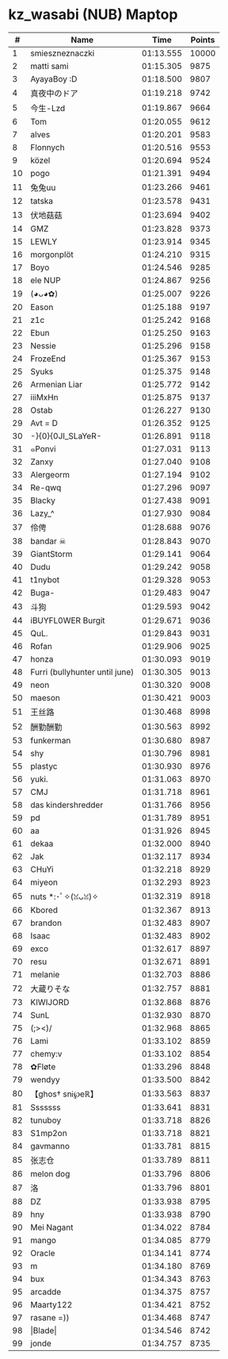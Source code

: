 # kz_wasabi (NUB) Maptop

|  # | Name | Time | Points |
|-------------- | -------------- | -------------- | -------------- | 
| 1 | smieszneznaczki | 01:13.555 | 10000 | 
| 2 | matti sami | 01:15.305 | 9875 | 
| 3 | AyayaBoy :D | 01:18.500 | 9807 | 
| 4 | 真夜中のドア | 01:19.218 | 9742 | 
| 5 | 今生-Lzd | 01:19.867 | 9664 | 
| 6 | Tom | 01:20.055 | 9612 | 
| 7 | alves | 01:20.201 | 9583 | 
| 8 | Flonnych | 01:20.516 | 9553 | 
| 9 | közel | 01:20.694 | 9524 | 
| 10 | pogo | 01:21.391 | 9494 | 
| 11 | 兔兔uu | 01:23.266 | 9461 | 
| 12 | tatska | 01:23.578 | 9431 | 
| 13 | 伏地菇菇 | 01:23.694 | 9402 | 
| 14 | GMZ | 01:23.828 | 9373 | 
| 15 | LEWLY | 01:23.914 | 9345 | 
| 16 | morgonplöt | 01:24.210 | 9315 | 
| 17 | Boyo | 01:24.546 | 9285 | 
| 18 | ele NUP | 01:24.867 | 9256 | 
| 19 | (◕ᴗ◕✿) | 01:25.007 | 9226 | 
| 20 | Eason | 01:25.188 | 9197 | 
| 21 | z1c | 01:25.242 | 9168 | 
| 22 | Ebun | 01:25.250 | 9163 | 
| 23 | Nessie | 01:25.296 | 9158 | 
| 24 | FrozeEnd | 01:25.367 | 9153 | 
| 25 | Syuks | 01:25.375 | 9148 | 
| 26 | Armenian Liar | 01:25.772 | 9142 | 
| 27 | iiiMxHn | 01:25.875 | 9137 | 
| 28 | Ostab | 01:26.227 | 9130 | 
| 29 | Avt = D | 01:26.352 | 9125 | 
| 30 | -}{0}{0JI_SLaYeR- | 01:26.891 | 9118 | 
| 31 | ๑Ponvi | 01:27.031 | 9113 | 
| 32 | Zanxy | 01:27.040 | 9108 | 
| 33 | Alergeorm | 01:27.194 | 9102 | 
| 34 | Re-qwq | 01:27.296 | 9097 | 
| 35 | Blacky | 01:27.438 | 9091 | 
| 36 | Lazy_^ | 01:27.930 | 9084 | 
| 37 | 伶俜 | 01:28.688 | 9076 | 
| 38 | bandar ☠ | 01:28.843 | 9070 | 
| 39 | GiantStorm | 01:29.141 | 9064 | 
| 40 | Dudu | 01:29.242 | 9058 | 
| 41 | t1nybot | 01:29.328 | 9053 | 
| 42 | Buga- | 01:29.483 | 9047 | 
| 43 | 斗狗 | 01:29.593 | 9042 | 
| 44 | iBUYFL0WER Burgit | 01:29.671 | 9036 | 
| 45 | QuL. | 01:29.843 | 9031 | 
| 46 | Rofan | 01:29.906 | 9025 | 
| 47 | honza | 01:30.093 | 9019 | 
| 48 | Furri (bullyhunter until june) | 01:30.305 | 9013 | 
| 49 | neon | 01:30.320 | 9008 | 
| 50 | maeson | 01:30.421 | 9003 | 
| 51 | 王丝路 | 01:30.468 | 8998 | 
| 52 | 酬勤酬勤 | 01:30.563 | 8992 | 
| 53 | funkerman | 01:30.680 | 8987 | 
| 54 | shy | 01:30.796 | 8981 | 
| 55 | plastyc | 01:30.930 | 8976 | 
| 56 | yuki. | 01:31.063 | 8970 | 
| 57 | CMJ | 01:31.718 | 8961 | 
| 58 | das kindershredder | 01:31.766 | 8956 | 
| 59 | pd | 01:31.789 | 8951 | 
| 60 | aa | 01:31.926 | 8945 | 
| 61 | dekaa | 01:32.000 | 8940 | 
| 62 | Jak | 01:32.117 | 8934 | 
| 63 | CHuYi | 01:32.218 | 8929 | 
| 64 | miyeon | 01:32.293 | 8923 | 
| 65 | nuts *:･ﾟ✧(ꈍᴗꈍ)✧ | 01:32.319 | 8918 | 
| 66 | Kbored | 01:32.367 | 8913 | 
| 67 | brandon | 01:32.483 | 8907 | 
| 68 | Isaac | 01:32.483 | 8902 | 
| 69 | exco | 01:32.617 | 8897 | 
| 70 | resu | 01:32.671 | 8891 | 
| 71 | melanie | 01:32.703 | 8886 | 
| 72 | 大蔵りそな | 01:32.757 | 8881 | 
| 73 | KIWIJORD | 01:32.868 | 8876 | 
| 74 | SunL | 01:32.930 | 8870 | 
| 75 | (;><)/ | 01:32.968 | 8865 | 
| 76 | Lami | 01:33.102 | 8859 | 
| 77 | chemy:v | 01:33.102 | 8854 | 
| 78 | ✿Fløte | 01:33.296 | 8848 | 
| 79 | wendyy | 01:33.500 | 8842 | 
| 80 | 【ghos† snᎥ℘eℝ】 | 01:33.563 | 8837 | 
| 81 | Sssssss | 01:33.641 | 8831 | 
| 82 | tunuboy | 01:33.718 | 8826 | 
| 83 | S1mp2on | 01:33.718 | 8821 | 
| 84 | gavmanno | 01:33.781 | 8815 | 
| 85 | 张志仓 | 01:33.789 | 8811 | 
| 86 | melon dog | 01:33.796 | 8806 | 
| 87 | 洛 | 01:33.796 | 8801 | 
| 88 | DZ | 01:33.938 | 8795 | 
| 89 | hny | 01:33.938 | 8790 | 
| 90 | Mei Nagant | 01:34.022 | 8784 | 
| 91 | mango | 01:34.085 | 8779 | 
| 92 | Oracle | 01:34.141 | 8774 | 
| 93 | m | 01:34.180 | 8769 | 
| 94 | bux | 01:34.343 | 8763 | 
| 95 | arcadde | 01:34.375 | 8757 | 
| 96 | Maarty122 | 01:34.421 | 8752 | 
| 97 | rasane =)) | 01:34.468 | 8747 | 
| 98 | \|Blade\| | 01:34.546 | 8742 | 
| 99 | jonde | 01:34.757 | 8735 | 

